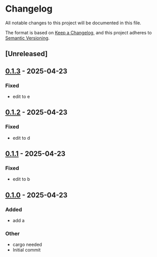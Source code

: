 # Changelog

All notable changes to this project will be documented in this file.

The format is based on [Keep a Changelog](https://keepachangelog.com/en/1.0.0/),
and this project adheres to [Semantic Versioning](https://semver.org/spec/v2.0.0.html).

## [Unreleased]

## [0.1.3](https://github.com/yinkaolotin/olotin2/compare/v0.1.2...v0.1.3) - 2025-04-23

### Fixed

- edit to e

## [0.1.2](https://github.com/yinkaolotin/olotin2/compare/v0.1.1...v0.1.2) - 2025-04-23

### Fixed

- edit to d

## [0.1.1](https://github.com/yinkaolotin/olotin2/compare/v0.1.0...v0.1.1) - 2025-04-23

### Fixed

- edit to b

## [0.1.0](https://github.com/yinkaolotin/olotin2/releases/tag/v0.1.0) - 2025-04-23

### Added

- add a

### Other

- cargo needed
- Initial commit
